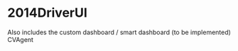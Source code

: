 2014DriverUI
============

Also includes the custom dashboard / smart dashboard (to be implemented) CVAgent
